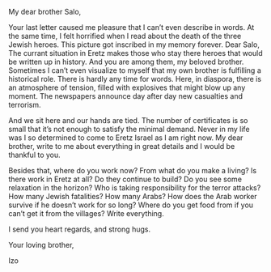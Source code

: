 My dear brother Salo,

Your last letter caused me pleasure that I can’t even describe in words. At the same time, I felt horrified when I read about the death of the three Jewish heroes. This picture got inscribed in my memory forever. 
Dear Salo, The currant situation in Eretz makes those who stay there heroes that would be written up in history. And you are among them, my beloved brother. 
Sometimes I can’t even visualize to myself that my own brother is fulfilling a historical role. There is hardly any time for words.
Here, in diaspora, there is an atmosphere of tension, filled with explosives that might blow up any moment. The newspapers announce day after day new casualties and <a title="In 1936, there were Arab terror attacks against the Jewish population">terrorism</a>.

And we sit here and our hands are tied. The number of <a title="To emigrate to Palestine">certificates</a> is so small that it’s not enough to satisfy the minimal demand. Never in my life was I so determined to come to Eretz Israel as I am right now. 
My dear brother, write to me about everything in great details and I would be thankful to you.

Besides that, where do you work now? From what do you make a living? Is there work in Eretz at all? Do they continue to build? Do you see some relaxation in the horizon? Who is taking responsibility for the terror attacks? How many Jewish fatalities? How many Arabs? How does the Arab worker survive if he doesn’t work for so long? Where do you get food from if you can’t get it from the villages?
Write everything.

I send you heart regards, and strong hugs.

Your loving brother,

Izo

